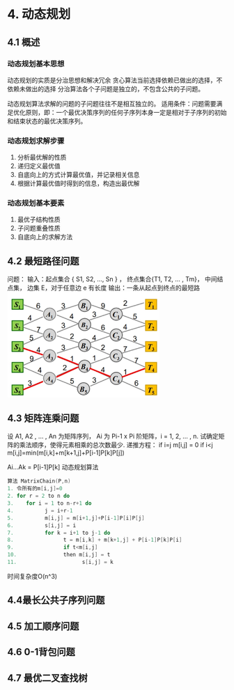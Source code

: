 # 4. 动态规划
## 4.1 概述
### 动态规划基本思想

动态规划的实质是分治思想和解决冗余
贪心算法当前选择依赖已做出的选择，不依赖未做出的选择
分治算法各个子问题是独立的，不包含公共的子问题。

动态规划算法求解的问题的子问题往往不是相互独立的。
适用条件：问题需要满足优化原则，即：一个最优决策序列的任何子序列本身一定是相对于子序列的初始和结束状态的最优决策序列。

### 动态规划求解步骤

1. 分析最优解的性质
2. 递归定义最优值
3. 自底向上的方式计算最优值，并记录相关信息
4. 根据计算最优值时得到的信息，构造出最优解

### 动态规划基本要素

1. 最优子结构性质
2. 子问题重叠性质
3. 自底向上的求解方法

## 4.2 最短路径问题
问题：
输入：起点集合 { S1, S2, ..., Sn } ，
      终点集合{T1, T2, ... , Tm}，
      中间结点集，
      边集 E，对于任意边 e 有长度
输出：一条从起点到终点的最短路
<img src="./img/ShortestPath.jpg" width="350">

## 4.3 矩阵连乘问题
设 A1, A2 , … , An 为矩阵序列，
Ai 为 Pi-1 x Pi 阶矩阵，i = 1, 2, ... , n. 
试确定矩阵的乘法顺序，使得元素相乘的总次数最少.
递推方程：
if i=j
      m[i,j] = 0
if i<j
      m[i,j]=min(m[i,k]+m[k+1,j]+P[i-1]P[k]P[j])

Ai...Ak = P[i-1]P[k]
动态规划算法
```c
算法 MatrixChain(P,n)
1. 令所有的m[i,j]=0
2. for r = 2 to n do
3.    for i = 1 to n-r+1 do
4.          j = i+r-1
5.          m[i,j] = m[i+1,j]+P[i-1]P[i]P[j]
6.          s[i,j] = i
7.          for k = i+1 to j-1 do
8.                t = m[i,k] + m[k+1,j] + P[i-1]P[k]P[i]
9.                if t<m[i,j]
10.               then m[i,j] = t
11.                     s[i,j] = k
```
时间复杂度O(n^3)

## 4.4最长公共子序列问题
## 4.5 加工顺序问题
## 4.6 0-1背包问题
## 4.7 最优二叉查找树
